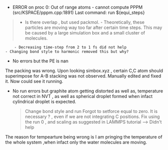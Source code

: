 - ERROR on proc 0: Out of range atoms - cannot compute PPPM (src/KSPACE/pppm.cpp:1891)
Last command: run ${equi_steps}


> 	- Is there overlap , but used packmol.
	- Theoretically, these particles are moving way too far after certain time steps. 
	This may be caused by a large simulation box and a small cluster of molecules. 
	
        - Decreasing time-step from 2 to 1 fs did not help
	- Changing bond style to harmonic removed this but why? 

- No errors but the PE is nan

 The packing was wrong. Upon looking simbox.xyz , certain  C,C atom  should superimpose for A-B stacking was not observed. Manually edited and fixed it. Now could see it running.

- No run errors but graphite atom getting distorted as well as, temperature not correct in NVT , as well as spherical droplet formed when infact cylindrical droplet is expected.
  > Change bond style and run
  > Forgot to setforce equal to zero. It is necessary ?  , even if we are not integrating C positions. 
  > Fix using the run 0 , and scaling as suggested in LAMMPS tutorial --> Didn't help

The reason for tempearture being wrong is I am pringing the temperature of the whole system ,when infact only the water molecules are moving.


 
